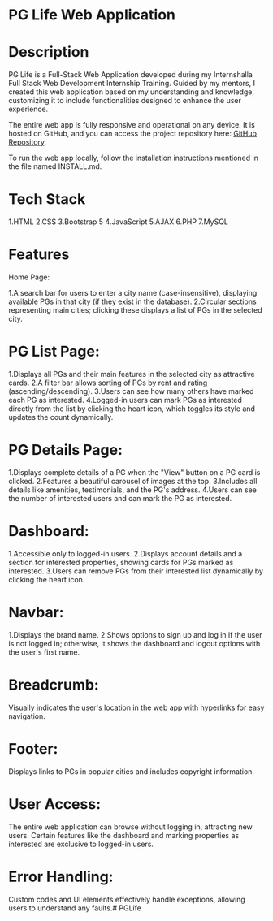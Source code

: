 # PG Life Web Application

# Description

PG Life is a Full-Stack Web Application developed during my Internshalla Full Stack Web Development Internship Training. Guided by my mentors, I created this web application based on my understanding and knowledge, customizing it to include functionalities designed to enhance the user experience.

The entire web app is fully responsive and operational on any device. It is hosted on GitHub, and you can access the project repository here: [GitHub Repository](https://github.com/username/PGLife).

To run the web app locally, follow the installation instructions mentioned in the file named INSTALL.md.

# Tech Stack

1.HTML
2.CSS
3.Bootstrap 5
4.JavaScript
5.AJAX
6.PHP
7.MySQL

# Features

Home Page:

1.A search bar for users to enter a city name (case-insensitive), displaying available PGs in that city (if they exist in the database).
2.Circular sections representing main cities; clicking these displays a list of PGs in the selected city.

# PG List Page:

1.Displays all PGs and their main features in the selected city as attractive cards.
2.A filter bar allows sorting of PGs by rent and rating (ascending/descending).
3.Users can see how many others have marked each PG as interested.
4.Logged-in users can mark PGs as interested directly from the list by clicking the heart icon, which toggles its style and updates the count dynamically.

# PG Details Page:

1.Displays complete details of a PG when the "View" button on a PG card is clicked.
2.Features a beautiful carousel of images at the top.
3.Includes all details like amenities, testimonials, and the PG's address.
4.Users can see the number of interested users and can mark the PG as interested.

# Dashboard:

1.Accessible only to logged-in users.
2.Displays account details and a section for interested properties, showing cards for PGs marked as interested.
3.Users can remove PGs from their interested list dynamically by clicking the heart icon.

# Navbar:

1.Displays the brand name.
2.Shows options to sign up and log in if the user is not logged in; otherwise, it shows the dashboard and logout options with the user's first name.

# Breadcrumb:

Visually indicates the user's location in the web app with hyperlinks for easy navigation.

# Footer:

Displays links to PGs in popular cities and includes copyright information.

# User Access:

The entire web application can browse without logging in, attracting new users. Certain features like the dashboard and marking properties as interested are exclusive to logged-in users.

# Error Handling:

Custom codes and UI elements effectively handle exceptions, allowing users to understand any faults.#   P G L i f e  
 